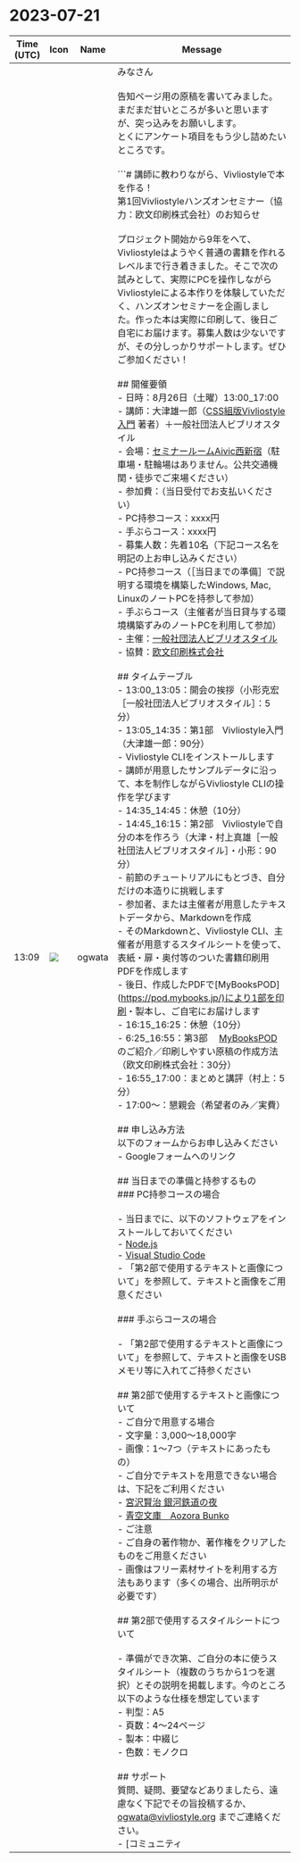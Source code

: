 # 2023-07-21

|Time (UTC)|Icon|Name|Message|
|---|---|---|---|
|13:09|![](https://avatars.slack-edge.com/2019-11-22/845042642576_070441337abaca9fb7b3_72.png)|ogwata|みなさん<br><br>告知ページ用の原稿を書いてみました。<br>まだまだ甘いところが多いと思いますが、突っ込みをお願いします。<br>とくにアンケート項目をもう少し詰めたいところです。<br><br>```# 講師に教わりながら、Vivliostyleで本を作る！<br>第1回Vivliostyleハンズオンセミナー（協力：欧文印刷株式会社）のお知らせ<br><br>プロジェクト開始から9年をへて、Vivliostyleはようやく普通の書籍を作れるレベルまで行き着きました。そこで次の試みとして、実際にPCを操作しながらVivliostyleによる本作りを体験していただく、ハンズオンセミナーを企画しました。作った本は実際に印刷して、後日ご自宅にお届けます。募集人数は少ないですが、その分しっかりサポートします。ぜひご参加ください！<br><br>## 開催要領<br>- 日時：8月26日（土曜）13:00_17:00<br>- 講師：大津雄一郎（[CSS組版Vivliostyle入門](<https://libroworks.co.jp/?p=6956>) 著者）＋一般社団法人ビブリオスタイル<br>- 会場：[セミナールームAivic西新宿](<https://www.spacee.jp/listings/29169)[行き方](https://docs.google.com/document/d/1-gNbLTaNF_T7g7oOHbMx-ad43qAhoFr2pQFCrgS583c/edit?usp=sharing>)（駐車場・駐輪場はありません。公共交通機関・徒歩でご来場ください）<br>- 参加費：（当日受付でお支払いください）<br>	- PC持参コース：xxxx円<br>	- 手ぶらコース：xxxx円<br>- 募集人数：先着10名（下記コース名を明記の上お申し込みください）<br>	- PC持参コース（［当日までの準備］で説明する環境を構築したWindows, Mac, LinuxのノートPCを持参して参加）<br>	- 手ぶらコース（主催者が当日貸与する環境構築ずみのノートPCを利用して参加）<br>- 主催：[一般社団法人ビブリオスタイル](<https://vivliostyle.org/ja/>)<br>- 協賛：[欧文印刷株式会社](<https://obun.jp/>)	<br><br>## タイムテーブル<br>- 13:00_13:05：開会の挨拶（小形克宏［一般社団法人ビブリオスタイル］：5分）<br>- 13:05_14:35：第1部　Vivliostyle入門（大津雄一郎：90分）<br>	- Vivliostyle CLIをインストールします<br>	- 講師が用意したサンプルデータに沿って、本を制作しながらVivliostyle CLIの操作を学びます<br>- 14:35_14:45：休憩（10分）<br>- 14:45_16:15：第2部　Vivliostyleで自分の本を作ろう（大津・村上真雄［一般社団法人ビブリオスタイル］・小形：90分）<br>	- 前節のチュートリアルにもとづき、自分だけの本造りに挑戦します<br>	- 参加者、または主催者が用意したテキストデータから、Markdownを作成<br>	- そのMarkdownと、Vivliostyle CLI、主催者が用意するスタイルシートを使って、表紙・扉・奥付等のついた書籍印刷用PDFを作成します<br>	- 後日、作成したPDFで[MyBooksPOD](<https://pod.mybooks.jp/)により1部を印刷>・製本し、ご自宅にお届けします<br>- 16:15_16:25：休憩（10分）<br>- 6:25_16:55：第3部　 [MyBooksPOD](<https://pod.mybooks.jp/>) のご紹介／印刷しやすい原稿の作成方法（欧文印刷株式会社：30分）<br>- 16:55_17:00：まとめと講評（村上：5分）<br>- 17:00〜：懇親会（希望者のみ／実費）<br><br>## 申し込み方法<br>以下のフォームからお申し込みください<br>- Googleフォームへのリンク<br><br>## 当日までの準備と持参するもの<br>### PC持参コースの場合<br><br>- 当日までに、以下のソフトウェアをインストールしておいてください<br>	- [Node.js](<https://nodejs.org/ja/download>)<br>	- [Visual Studio Code](<https://code.visualstudio.com/>)<br>- 「第2部で使用するテキストと画像について」を参照して、テキストと画像をご用意ください<br><br>### 手ぶらコースの場合<br><br>- 「第2部で使用するテキストと画像について」を参照して、テキストと画像をUSBメモリ等に入れてご持参ください<br><br>## 第2部で使用するテキストと画像について<br>- ご自分で用意する場合<br>	- 文字量：3,000〜18,000字<br>	- 画像：1〜7つ（テキストにあったもの）<br>- ご自分でテキストを用意できない場合は、下記をご利用ください<br>	- [宮沢賢治 銀河鉄道の夜](<https://www.aozora.gr.jp/cards/000081/files/456_15050.html>)<br>	- [青空文庫　Aozora Bunko](<https://www.aozora.gr.jp/>)<br>- ご注意<br>	- ご自身の著作物か、著作権をクリアしたものをご用意ください<br>	- 画像はフリー素材サイトを利用する方法もあります（多くの場合、出所明示が必要です）<br><br>## 第2部で使用するスタイルシートについて<br><br>- 準備ができ次第、ご自分の本に使うスタイルシート（複数のうちから1つを選択）とその説明を掲載します。今のところ以下のような仕様を想定しています<br>	- 判型：A5<br>	- 頁数：4〜24ページ<br>	- 製本：中綴じ<br>	- 色数：モノクロ<br><br>## サポート<br>質問、疑問、要望などありましたら、遠慮なく下記でその旨投稿するか、ogwata@vivliostyle.org までご連絡ください。<br>		- [コミュニティ | Vivliostyle](<https://vivliostyle.org/ja/community/>)　<br><br><br>- - - -<br>-  Googleフォームの内容<br>	- 氏名（必須）<br>	- 年令<br>	- 性別<br>	- 職業<br>	- メールアドレス（必須）<br>	- 携帯電話番号（必須）<br>	-  申し込みコース（必須）<br>		- PC持参コース<br>		- 手ぶらコース<br>	- アンケート<br>		- お申し込みの目的を教えてください（複数選択可）<br>			- Vivliostyleとはどんなものか知りたかった<br>			- Vivliostyleはすでに使っていてより深く知りたかった<br>			- その他（自由記入）<br>		- あなたが今回のセミナーで知りたいことを具体的に教えてください<br>			- （自由記入）<br>		- 最もよく使うOSの種別は？（一択）<br>			- Windows<br>			- Mac OS<br>			- Linux<br>			- その他（自由記入）<br>		- Vivliostyleを使う目的は？<br>			- 技術系同人誌の制作<br>			- 小説系同人誌の制作<br>			- その他同人誌の制作（自由記入）<br>			- 同人誌以外（自由記入）<br>- - - -```|
